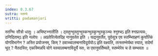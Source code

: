 ```yaml
---
index: 8.3.67
sutra: स्तम्भेः
vritti: padamanjari
---
```


 स्तन्भिः सौत्रो धातुः । अभिष्टभ्नातीति । ठ्स्तुन्भुस्तुन्भुस्कन्भुस्कुन्भुस्कुञ्भ्यः श्नुश्चऽ इति श्नाप्रत्ययः, ठनिदिताम्ऽ इति नलोपः । अप्रतेरित्येतदिह नानुवर्तत इति । यद्यनुवर्तेत, पूर्वसूत्र एव स्तम्भिग्रहणं कुर्यात्किं योगविभागेन ? अस्ति प्रयोजनम्, किम् ? ठवाच्चालम्बनाविदूर्ययोःऽ इति वक्ष्यति, तत्स्तम्भेर्यथा स्यात्, सदेर्मा भूत् ? नैतदस्ति; एकस्मिन्नपि योगे यस्यालम्बनाविदूर्ये स्तः, स एवानुवर्तिष्यते, स्तम्भेरेव च ते सम्भवतः ॥